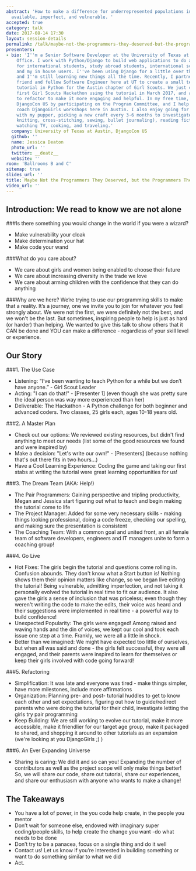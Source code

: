 ```yaml
---
abstract: 'How to make a difference for underrepresented populations in tech by being
  available, imperfect, and vulnerable. '
accepted: true
category: talk
date: 2017-08-14 17:30
layout: session-details
permalink: /talk/maybe-not-the-programmers-they-deserved-but-the-programmers-they-needed/
presenters:
- bio: 'I''m a Senior Software Developer at the University of Texas at Austin''s International
    Office. I work with Python/Django to build web applications to do a host of things
    for international students, study abroad students, international scholars/employees
    and my in house users. I''ve been using Django for a little over three years,
    and I''m still learning new things all the time. Recently, I partnered with a
    friend and fellow Software Engineer here at UT to create a small text-based adventure
    tutorial in Python for the Austin chapter of Girl Scouts. We just completed our
    first Girl Scouts Hackathon using the tutorial in March 2017, and are are continuing
    to refactor to make it more engaging and helpful. In my free time, I help organize
    DjangoCon US by participating on the Program Committee, and I help organize and
    coach DjangoGirls workshops here in Austin. I also enjoy going for long walks
    with my pupper, picking a new craft every 3-6 months to investigate it (lately:
    knitting, cross-stitching, sewing, bullet journaling), reading fiction, binge
    watching TV, cooking, and traveling.'
  company: University of Texas at Austin, DjangoCon US
  github: ''
  name: Jessica Deaton
  photo_url: ''
  twitter: __deatz__
  website: ''
room: 'Ballrooms B and C'
sitemap: true
slides_url: ''
title: Maybe Not the Programmers They Deserved, but the Programmers They Needed
video_url: ''
---
```


Introduction: We read to know we are not alone
----------------------------------------------------------------------

###Is there something you would change in the world if you were a wizard?
* Make vulnerability your cloak
* Make determination your hat
* Make code your wand

###What do you care about?
* We care about girls and women being enabled to choose their future
* We care about increasing diversity in the trade we love
* We care about arming children with the confidence that they can do anything

###Why are we here?
We’re trying to use our programming skills to make that a reality. It’s a journey, one we invite you to join for whatever you feel strongly about. We were not the first, we were definitely not the best, and we won't be the last. But sometimes, inspiring people to help is just as hard (or harder) than helping. We wanted to give this talk to show others that it CAN be done and YOU can make a difference - regardless of your skill level or experience.

Our Story
--------------

###1.  The Use Case
* Listening: “I’ve been wanting to teach Python for a while but we don’t have anyone.” - Girl Scout Leader
* Acting:  "I can do that!" - [Presenter 1] (even though she was pretty sure the ideal person was way more experienced than her)
* Deliverable: The Hackathon - A Python challenge for both beginner and advanced coders. Two classes, 25 girls each, ages 10-18 years old.

###2.  A Master Plan
* Check out our options:  We reviewed existing resources, but didn't find anything to meet our needs (list some of the good resources we found and were inspired by)
* Make a decision: "Let's write our own!" - [Presenters] (because nothing that's out there fits in two hours...)
* Have a Cool Learning Experience: Coding the game and taking our first stabs at writing the tutorial were great learning opportunities for us!

###3.  The Dream Team (AKA: Help!)
* The Pair Programmers:  Gaining perspective and tripling productivity, Megan and Jessica start figuring out what to teach and begin making the tutorial come to life
* The Project Manager: Added for some very necessary skills - making things looking professional, doing a code freeze, checking our spelling, and making sure the presentation is consistent
* The Coaching Team: With a common goal and united front, an all female team of software developers, engineers and IT managers unite to form a coaching group!

###4.  Go Live
* Hot Fixes: The girls begin the tutorial and questions come rolling in. Confusion abounds. They don't know what a Start button is! Nothing shows them their opinion matters like change, so we began live editing the tutorial! Being vulnerable, admitting imperfection, and not taking it personally evolved the tutorial in real time to fit our audience. It also gave the girls a sense of inclusion that was priceless; even though they weren't writing the code to make the edits, their voice was heard and their suggestions were implemented in real time - a powerful way to build confidence!
* Unexpected Popularity: The girls were engaged! Among raised and waving hands and the din of voices, we kept our cool and took each issue one step at a time. Frankly, we were all a little in shock.
* Better than we imagined: We might have expected too little of ourselves, but when all was said and done - the girls felt successful, they were all engaged, and their parents were inspired to learn for themselves or keep their girls involved with code going forward!

###5.  Refactoring
* Simplification: It was late and everyone was tired - make things simpler, have more milestones, include more affirmations
* Organization: Planning pre- and post- tutorial huddles to get to know each other and set expectations, figuring out how to guide/redirect parents who were doing the tutorial for their child, investigate letting the girls try pair programming
* Keep Building: We are still working to evolve our tutorial, make it more accessible, make it friendlier for our target age group, make it packaged to shared, and shopping it around to other tutorials as an expansion (we're looking at you DjangoGirls ;) )

###6. An Ever Expanding Universe
* Sharing is caring: We did it and so can you! Expanding the number of contributors as well as the project scope will only make things better! So, we will share our code, share out tutorial, share our experiences, and share our enthusiasm with anyone who wants to make a change!

The Takeaways
----------------------
* You have a lot of power, in the you code help create, in the people you mentor
* Don’t wait for someone else, endowed with imaginary super coding/people skills, to help create the change you want -do what needs to be done
* Don’t try to be a panacea, focus on a single thing and do it well
* Contact us! Let us know if you’re interested in building something or want to do something similar to what we did
* Act.
